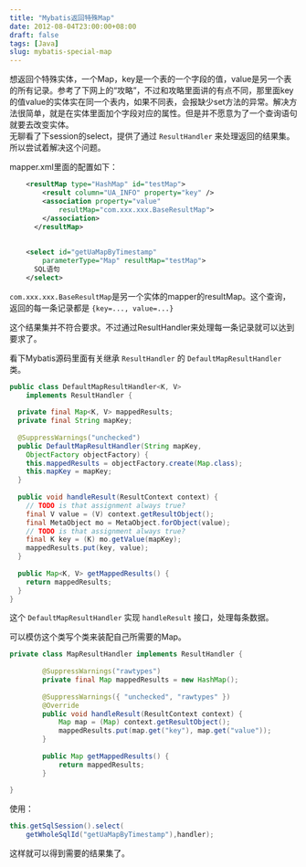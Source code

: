 ```yaml
---
title: "Mybatis返回特殊Map"
date: 2012-08-04T23:00:00+08:00
draft: false
tags: [Java]
slug: mybatis-special-map
---
```


想返回个特殊实体，一个Map，key是一个表的一个字段的值，value是另一个表的所有记录。参考了下网上的“攻略”，不过和攻略里面讲的有点不同，那里面key的值value的实体实在同一个表内，如果不同表，会报缺少set方法的异常。解决方法很简单，就是在实体里面加个字段对应的属性。但是并不愿意为了一个查询语句就要去改变实体。  
   无聊看了下session的select，提供了通过 `ResultHandler` 来处理返回的结果集。所以尝试着解决这个问题。

mapper.xml里面的配置如下：  
```xml
    <resultMap type="HashMap" id="testMap">  
        <result column="UA_INFO" property="key" />  
        <association property="value" 
            resultMap="com.xxx.xxx.BaseResultMap">
        </association>  
      </resultMap>  
      
      
    <select id="getUaMapByTimestamp" 
        parameterType="Map" resultMap="testMap">  
      SQL语句  
    </select>  
```

`com.xxx.xxx.BaseResultMap`是另一个实体的mapper的resultMap。这个查询，返回的每一条记录都是 `{key=..., value=...}`

这个结果集并不符合要求。不过通过ResultHandler来处理每一条记录就可以达到要求了。

看下Mybatis源码里面有关继承 `ResultHandler` 的 `DefaultMapResultHandler`类。

```java
public class DefaultMapResultHandler<K, V>
    implements ResultHandler {  
  
  private final Map<K, V> mappedResults;  
  private final String mapKey;  
  
  @SuppressWarnings("unchecked")  
  public DefaultMapResultHandler(String mapKey,
    ObjectFactory objectFactory) {  
    this.mappedResults = objectFactory.create(Map.class);  
    this.mapKey = mapKey;  
  }  
  
  public void handleResult(ResultContext context) {  
    // TODO is that assignment always true?  
    final V value = (V) context.getResultObject();  
    final MetaObject mo = MetaObject.forObject(value);  
    // TODO is that assignment always true?  
    final K key = (K) mo.getValue(mapKey);  
    mappedResults.put(key, value);  
  }  
  
  public Map<K, V> getMappedResults() {  
    return mappedResults;  
  }  
}
```

这个 `DefaultMapResultHandler` 实现 `handleResult` 接口，处理每条数据。

可以模仿这个类写个类来装配自己所需要的Map。

```java
private class MapResultHandler implements ResultHandler {  
      
        @SuppressWarnings("rawtypes")  
        private final Map mappedResults = new HashMap();  
              
        @SuppressWarnings({ "unchecked", "rawtypes" })  
        @Override  
        public void handleResult(ResultContext context) {  
            Map map = (Map) context.getResultObject();  
            mappedResults.put(map.get("key"), map.get("value"));  
        }  
              
        public Map getMappedResults() {  
            return mappedResults;  
        }  
            
}
```

使用：

```java
this.getSqlSession().select(
    getWholeSqlId("getUaMapByTimestamp"),handler);  
```

这样就可以得到需要的结果集了。

